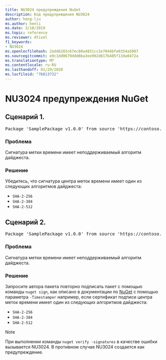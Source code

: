 ```yaml
---
title: NU3024 предупреждения NuGet
description: Код предупреждения NU3024
author: heng-liu
ms.author: henli
ms.date: 3/18/2019
ms.topic: reference
ms.reviewer: dtivel
f1_keywords:
- NU3024
ms.openlocfilehash: 2add6283c67ec80a4831cc2e7044bfe0354a5007
ms.sourcegitcommit: e9c1dd0679ddd8ba3ee992d817b405f13da0472a
ms.translationtype: MT
ms.contentlocale: ru-RU
ms.lasthandoff: 01/29/2020
ms.locfileid: "76813732"
---
```

# <a name="nuget-warning-nu3024"></a>NU3024 предупреждения NuGet

## <a name="scenario-1"></a>Сценарий 1.

<pre>Package 'SamplePackage v1.0.0' from source 'https://contoso.com/index.json': The timestamp signature has an unsupported digest algorithm. The following algorithms are supported: : SHA-2-256, SHA-2-384, SHA-2-512.</pre>

### <a name="issue"></a>Проблема

Сигнатура метки времени имеет неподдерживаемый алгоритм дайджеста.


### <a name="solution"></a>Решение

Убедитесь, что сигнатура центра меток времени имеет один из следующих алгоритмов дайджеста: 
* `SHA-2-256`
* `SHA-2-384`
* `SHA-2-512`



## <a name="scenario-2"></a>Сценарий 2.

<pre>Package 'SamplePackage v1.0.0' from source 'https://contoso.com/index.json': The primary signature's timestamp signature has an unsupported digest algorithm.</pre>

### <a name="issue"></a>Проблема

Сигнатура метки времени имеет неподдерживаемый алгоритм дайджеста.


### <a name="solution"></a>Решение

Запросите автора пакета повторно подписать пакет с помощью команды `nuget sign`, как описано в документации по [NuGet](../../create-packages/sign-a-package.md) с помощью параметра `-Timestamper` например, если сертификат подписи центра меток времени имеет один из следующих алгоритмов дайджеста:
* `SHA-2-256`
* `SHA-2-384`
* `SHA-2-512`


> [!Note]
> При выполнении команды `nuget verify -signatures` в качестве ошибки вызывается NU3024. В противном случае NU3024 создается как предупреждение.
